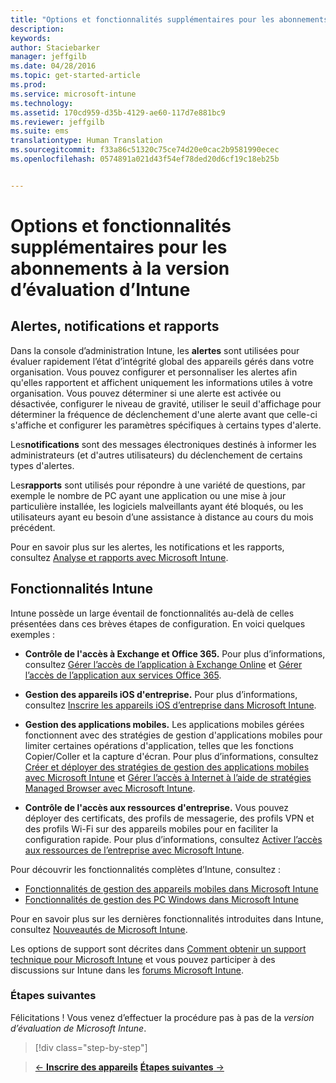 ```yaml
---
title: "Options et fonctionnalités supplémentaires pour les abonnements à la version d’évaluation d’Intune | Microsoft Intune"
description: 
keywords: 
author: Staciebarker
manager: jeffgilb
ms.date: 04/28/2016
ms.topic: get-started-article
ms.prod: 
ms.service: microsoft-intune
ms.technology: 
ms.assetid: 170cd959-d35b-4129-ae60-117d7e881bc9
ms.reviewer: jeffgilb
ms.suite: ems
translationtype: Human Translation
ms.sourcegitcommit: f33a86c51320c75ce74d20e0cac2b9581990ecec
ms.openlocfilehash: 0574891a021d43f54ef78ded20d6cf19c18eb25b


---
```


# Options et fonctionnalités supplémentaires pour les abonnements à la version d’évaluation d’Intune

## Alertes, notifications et rapports
Dans la console d’administration Intune, les **alertes** sont utilisées pour évaluer rapidement l’état d’intégrité global des appareils gérés dans votre organisation. Vous pouvez configurer et personnaliser les alertes afin qu'elles rapportent et affichent uniquement les informations utiles à votre organisation. Vous pouvez déterminer si une alerte est activée ou désactivée, configurer le niveau de gravité, utiliser le seuil d'affichage pour déterminer la fréquence de déclenchement d'une alerte avant que celle-ci s'affiche et configurer les paramètres spécifiques à certains types d'alerte.

Les**notifications** sont des messages électroniques destinés à informer les administrateurs (et d'autres utilisateurs) du déclenchement de certains types d'alertes.

Les**rapports** sont utilisés pour répondre à une variété de questions, par exemple le nombre de PC ayant une application ou une mise à jour particulière installée, les logiciels malveillants ayant été bloqués, ou les utilisateurs ayant eu besoin d’une assistance à distance au cours du mois précédent.

Pour en savoir plus sur les alertes, les notifications et les rapports, consultez [Analyse et rapports avec Microsoft Intune](/Intune/Deploy-Use/monitoring-and-reports-with-microsoft-intune).

## Fonctionnalités Intune
Intune possède un large éventail de fonctionnalités au-delà de celles présentées dans ces brèves étapes de configuration. En voici quelques exemples :

-   **Contrôle de l'accès à Exchange et Office 365.** Pour plus d’informations, consultez [Gérer l’accès de l’application à Exchange Online](https://technet.microsoft.com/library/dn705841.aspx) et [Gérer l’accès de l’application aux services Office 365](https://technet.microsoft.com/library/dn818907.aspx).

-   **Gestion des appareils iOS d'entreprise.** Pour plus d’informations, consultez [Inscrire les appareils iOS d’entreprise dans Microsoft Intune](/Intune/Deploy-Use/enroll-corporate-owned-ios-devices-in-microsoft-intune).

-   **Gestion des applications mobiles.** Les applications mobiles gérées fonctionnent avec des stratégies de gestion d'applications mobiles pour limiter certaines opérations d'application, telles que les fonctions Copier/Coller et la capture d'écran. Pour plus d’informations, consultez [Créer et déployer des stratégies de gestion des applications mobiles avec Microsoft Intune](/Intune/Deploy-Use/create-and-deploy-mobile-app-management-policies-with-microsoft-intune) et [Gérer l’accès à Internet à l’aide de stratégies Managed Browser avec Microsoft Intune](/Intune/Deploy-Use/manage-internet-access-using-managed-browser-policies).

-   **Contrôle de l'accès aux ressources d'entreprise.** Vous pouvez déployer des certificats, des profils de messagerie, des profils VPN et des profils Wi-Fi sur des appareils mobiles pour en faciliter la configuration rapide. Pour plus d’informations, consultez [Activer l’accès aux ressources de l’entreprise avec Microsoft Intune](/Intune/Deploy-Use/enable-access-to-company-resources-with-microsoft-intune).

Pour découvrir les fonctionnalités complètes d’Intune, consultez :
- [Fonctionnalités de gestion des appareils mobiles dans Microsoft Intune](/intune/get-started/mobile-device-management-capabilities-in-microsoft-intune)
- [Fonctionnalités de gestion des PC Windows dans Microsoft Intune](/intune/get-started/windows-pc-management-capabilities-in-microsoft-intune)

Pour en savoir plus sur les dernières fonctionnalités introduites dans Intune, consultez [Nouveautés de Microsoft Intune](/Intune/Deploy-Use/whats-new-in-microsoft-intune).

Les options de support sont décrites dans [Comment obtenir un support technique pour Microsoft Intune](/Intune/Troubleshoot/how-to-get-support-for-microsoft-intune) et vous pouvez participer à des discussions sur Intune dans les [forums Microsoft Intune](https://social.technet.microsoft.com/Forums/en-US/home?forum=microsoftintuneprod).

### Étapes suivantes
Félicitations ! Vous venez d’effectuer la procédure pas à pas de la *version d’évaluation de Microsoft Intune*.

>[!div class="step-by-step"]

>[&larr; **Inscrire des appareils**](.\get-started-with-a-30-day-trial-of-microsoft-intune-step-5.md)     [**Étapes suivantes** &rarr;](.\get-started-with-a-30-day-trial-of-microsoft-intune-step-7.md)  



<!--HONumber=Jun16_HO4-->


